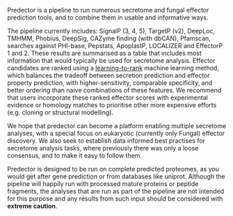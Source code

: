 Predector is a pipeline to run numerous secretome and fungal effector prediction tools, and to combine them in usable
and informative ways.

The pipeline currently includes: SignalP (3, 4, 5), TargetP (v2), DeepLoc, TMHMM, Phobius, DeepSig, CAZyme finding (with dbCAN), Pfamscan, searches against PHI-base, Pepstats, ApoplastP, LOCALIZER and EffectorP 1 and 2.
These results are summarised as a table that includes most information that would typically be used for secretome analysis.
Effector candidates are ranked using a [learning-to-rank](https://en.wikipedia.org/wiki/Learning_to_rank) machine learning method, which balances the tradeoff between secretion prediction and effector property prediction, with higher-sensitivity, comparable specificity, and better ordering than naive combinations of these features.
We recommend that users incorporate these ranked effector scores with experimental evidence or homology matches to prioritise other more expensive efforts (e.g. cloning or structural modelling).

We hope that predector can become a platform enabling multiple secretome analyses, with a special focus on eukaryotic (currently only Fungal) effector discovery.
We also seek to establish data informed best practises for secretome analysis tasks, where previously there was only a loose consensus, and to make it easy to follow them.

Predector is designed to be run on complete predicted proteomes, as you would get after gene prediction or from databases like uniprot.
Although the pipeline will happily run with processed mature proteins or peptide fragments, the analyses that are run as part of the pipeline are not
intended for this purpose and any results from such input should be considered with **extreme caution**.

